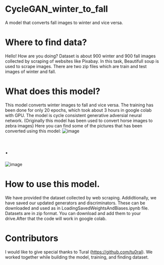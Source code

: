 # CycleGAN_winter_to_fall
A model that converts fall images to winter and vice versa.

# Where to find data?
Hello! How are you doing?
Dataset is about 900 winter and 900 fall images collected by scraping of websites like Pixabay.
In this task, Beautifull soup is used to scrape images. There are two zip files which are train and test images
of winter and fall.

# What does this model?
This model converts winter images to fall and vice versa. The training has been done for only 20 epochs,
which took about 3 hours in google colab with GPU.
The model is cycle consistent generative adversial neural network.
(Originally this model has been used to convert horse images to zebra images)
Here you can find some of the pictures that has been converted using this model:
![image](https://github.com/ravankhidirov/CycleGAN_winter_to_fall/assets/112794999/154ce5d9-c174-4540-84bc-7479dfa017f7)
# .
![image](https://github.com/ravankhidirov/CycleGAN_winter_to_fall/assets/112794999/e3b79ea3-7722-4924-921f-ba80b128d844)

# How to use this model.
We have provided the dataset collected by web scraping. Addidtionally, we have saved our updated generators and discriminators.
These can be downloaded and used as in LoadingSavedWeightsAndBiases.ipynb file.
Datasets are in zip format. You can download and add them to your drive.After that the code will work in google colab.

# Contributors
I would like to give special thanks to Tural (https://github.com/tu0ral). We worked together while building the model, training, and finding dataset.



